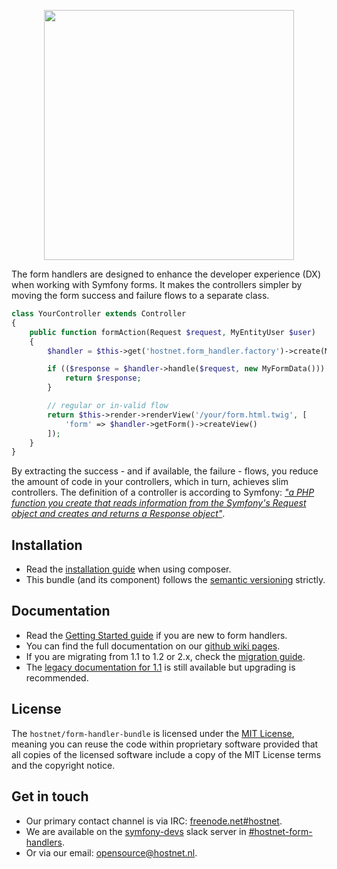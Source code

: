 <p align="center"><a href="http://www.hostnet.nl" target="_blank">
    <img width="400" src="https://www.hostnet.nl/images/hostnet.svg">
</a></p>


The form handlers are designed to enhance the developer experience (DX) when
working with Symfony forms. It makes the controllers simpler by moving the form
success and failure flows to a separate class.

```php
class YourController extends Controller
{
    public function formAction(Request $request, MyEntityUser $user)
    {
        $handler = $this->get('hostnet.form_handler.factory')->create(MyFormHandler::class);

        if (($response = $handler->handle($request, new MyFormData())) instanceof RedirectResponse) {
            return $response;
        }

        // regular or in-valid flow
        return $this->render->renderView('/your/form.html.twig', [
            'form' => $handler->getForm()->createView()
        ]);
    }
}
```

By extracting the success - and if available, the failure - flows, you reduce
the amount of code in your controllers, which in turn, achieves slim
controllers. The definition of a controller is according to Symfony: _["a PHP 
function you create that reads information from the Symfony's Request object 
and creates and returns a Response object"](http://symfony.com/doc/current/controller.html)_. 

Installation
------------
 * Read the [installation guide](https://github.com/hostnet/form-handler-bundle/wiki/Installation)
   when using composer.
 * This bundle (and its component) follows the [semantic versioning](http://semver.org/) strictly.

Documentation
-------------
 * Read the [Getting Started guide](https://github.com/hostnet/form-handler-bundle/wiki/Getting-Started-With-Form-Handlers) if you are new to form handlers.
 * You can find the full documentation on our [github wiki pages](https://github.com/hostnet/form-handler-bundle/wiki).
 * If you are migrating from 1.1 to 1.2 or 2.x, check the [migration guide](https://github.com/hostnet/form-handler-bundle/wiki/Migration-towards-2.x).
 * The [legacy documentation for 1.1](https://github.com/hostnet/form-handler-bundle/wiki/Legacy-Readme)
   is still available but upgrading is recommended.

License
-------------
The `hostnet/form-handler-bundle` is licensed under the [MIT License](https://github.com/hostnet/form-handler-bundle/blob/master/LICENSE), meaning you can reuse the code within proprietary software provided that all copies of the licensed software include a copy of the MIT License terms and the copyright notice.

Get in touch
------------
 * Our primary contact channel is via IRC: [freenode.net#hostnet](http://webchat.freenode.net/?channels=%23hostnet).
 * We are available on the [symfony-devs](https://slackinvite.me/to/symfony-devs)
   slack server in [#hostnet-form-handlers](https://symfony-devs.slack.com/messages/C3SJH42QP).
 * Or via our email: opensource@hostnet.nl.
